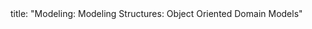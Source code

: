 <frontmatter>
title: "Modeling: Modeling Structures: Object Oriented Domain Models"
</frontmatter>

<include src="index-body.md" boilerplate />
